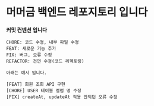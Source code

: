 # 머머금 백엔드 레포지토리 입니다


**커밋 컨벤션 입니다**


```
CHORE: 코드 수정, 내부 파일 수정 
FEAT: 새로운 기능 추가
FIX: 버그, 오류 수정
REFACTOR: 전면 수정(코드 리펙토링)

아래는 예시 입니다. 

[FEAT] 회원 조회 API 구현 
[CHORE] USER 테이블 컬럼 명 수정
[FIX] createAt, updateAt 적용 안되던 오류 수정
```
